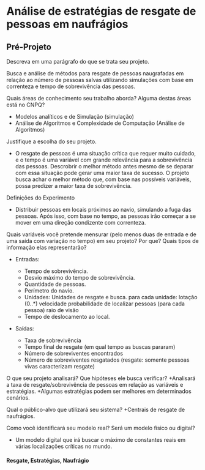 
# Análise de estratégias de resgate de pessoas em naufrágios

## Pré-Projeto
Descreva em uma parágrafo do que se trata seu projeto.

Busca e análise de métodos para resgate de pessoas naugrafadas em relação ao número de pessoas
salvas utilizando simulações com base em correnteza e tempo de sobrevivência das pessoas.

 
Quais áreas de conhecimento seu trabalho aborda? Alguma destas áreas está no CNPQ? 
+ Modelos analíticos e de Simulação (simulação)
+ Análise de Algoritmos e Complexidade de Computação (Análise de Algoritmos)


Justifique a escolha do seu projeto.
+ O resgate de pessoas é uma situação crítica que requer muito cuidado, e o tempo é uma variável com
grande relevância para a sobrevivência das pessoas. Descrobrir o melhor método antes mesmo de se
deparar com essa situação pode gerar uma maior taxa de sucesso. O projeto busca achar o melhor
método que, com base nas possíveis variáveis, possa predizer a maior taxa de sobrevivência.


Definições do Experimento
+ Distribuir pessoas em locais próximos ao navio, simulando a fuga das pessoas. Após isso, 
com base no tempo, as pessoas irão começar a se mover em uma direção condizente com correnteza.

Quais variáveis você pretende mensurar (pelo menos duas de entrada e de uma saída com variação no tempo) em seu projeto? Por que? Quais tipos de informação elas representarão?
+ Entradas:
  - Tempo de sobrevivência.
  - Desvio máximo do tempo de sobrevivência.
  - Quantidade de pessoas.
  - Perímetro do navio.
  - Unidades: Unidades de resgate e busca.
    para cada unidade:
      lotação (0..*)
      velocidade
      probabilidade de localizar pessoas (para cada pessoa)
      raio de visão
  - Tempo de deslocamento ao local.

+ Saídas:
  - Taxa de sobrevivência
  - Tempo final de resgate (em qual tempo as buscas pararam)
  - Número de sobreviventes encontrados
  - Número de sobreviventes resgatados  (resgate: somente pessoas vivas caracterizam resgate)

O que seu projeto analisará? Que hipóteses ele busca verificar? 
+Analisará a taxa de resgate/sobrevivência de pessoas em relação as variáveis e estratégias.
+Algumas estratégias podem ser melhores em determinados cenários.

Qual o público-alvo que utilizará seu sistema?
+Centrais de resgate de naufrágios.

Como você identificará seu modelo real? Será um modelo físico ou digital? 
+ Um modelo digital que irá buscar o máximo de constantes reais em várias localizações críticas no mundo.

#### Resgate, Estratégias, Naufrágio
